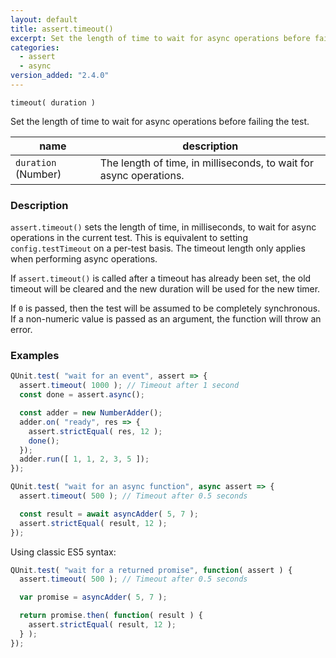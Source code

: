 ```yaml
---
layout: default
title: assert.timeout()
excerpt: Set the length of time to wait for async operations before failing the test.
categories:
  - assert
  - async
version_added: "2.4.0"
---
```


`timeout( duration )`

Set the length of time to wait for async operations before failing the test.

| name | description |
|------|-------------|
| `duration` (Number) | The length of time, in milliseconds, to wait for async operations. |

### Description

`assert.timeout()` sets the length of time, in milliseconds, to wait for async operations in the current test. This is equivalent to setting `config.testTimeout` on a per-test basis. The timeout length only applies when performing async operations.

If `assert.timeout()` is called after a timeout has already been set, the old timeout will be cleared and the new duration will be used for the new timer.

If `0` is passed, then the test will be assumed to be completely synchronous. If a non-numeric value is passed as an argument, the function will throw an error.

### Examples

```js
QUnit.test( "wait for an event", assert => {
  assert.timeout( 1000 ); // Timeout after 1 second
  const done = assert.async();

  const adder = new NumberAdder();
  adder.on( "ready", res => {
    assert.strictEqual( res, 12 );
    done();
  });
  adder.run([ 1, 1, 2, 3, 5 ]);
});
```

```js
QUnit.test( "wait for an async function", async assert => {
  assert.timeout( 500 ); // Timeout after 0.5 seconds

  const result = await asyncAdder( 5, 7 );
  assert.strictEqual( result, 12 );
});
```

Using classic ES5 syntax:

```js
QUnit.test( "wait for a returned promise", function( assert ) {
  assert.timeout( 500 ); // Timeout after 0.5 seconds

  var promise = asyncAdder( 5, 7 );

  return promise.then( function( result ) {
    assert.strictEqual( result, 12 );
  } );
});
```
